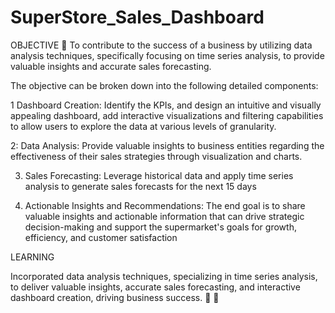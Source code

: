 # SuperStore_Sales_Dashboard

OBJECTIVE

To contribute to the success of a business by utilizing data analysis techniques, specifically focusing on time series analysis, to provide valuable insights and accurate sales forecasting.

The objective can be broken down into the following detailed components:

1 Dashboard Creation: Identify the KPIs, and design an intuitive and visually
appealing dashboard, add interactive visualizations and filtering capabilities to
allow users to explore the data at various levels of granularity.

2: Data Analysis: Provide valuable insights to business entities regarding the
effectiveness of their sales strategies through visualization and charts.

3. Sales Forecasting: Leverage historical data and apply time series analysis to
generate sales forecasts for the next 15 days

4. Actionable Insights and Recommendations: The end goal is to share valuable
insights and actionable information that can drive strategic decision-making and
support the supermarket's goals for growth, efficiency, and customer
satisfaction

LEARNING

Incorporated data analysis
techniques, specializing in time
series analysis, to deliver valuable
insights, accurate sales forecasting,
and interactive dashboard
creation, driving business success.


